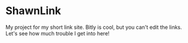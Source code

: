 # ShawnLink

My project for my short link site. Bitly is cool, but you can't edit the links. Let's see how much trouble I get into here!

